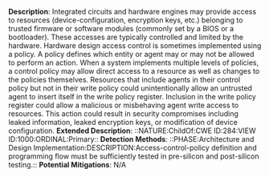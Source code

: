 **Description**: Integrated circuits and hardware engines may provide access to resources (device-configuration, encryption keys, etc.) belonging to trusted firmware or software modules (commonly set by a BIOS or a bootloader). These accesses are typically controlled and limited by the hardware. Hardware design access control is sometimes implemented using a policy. A policy defines which entity or agent may or may not be allowed to perform an action. When a system implements multiple levels of policies, a control policy may allow direct access to a resource as well as changes to the policies themselves. Resources that include agents in their control policy but not in their write policy could unintentionally allow an untrusted agent to insert itself in the write policy register. Inclusion in the write policy register could allow a malicious or misbehaving agent write access to resources. This action could result in security compromises including leaked information, leaked encryption keys, or modification of device configuration.
**Extended Description**: ::NATURE:ChildOf:CWE ID:284:VIEW ID:1000:ORDINAL:Primary::
**Detection Methods**: ::PHASE:Architecture and Design Implementation:DESCRIPTION:Access-control-policy definition and programming flow must be sufficiently tested in pre-silicon and post-silicon testing.::
**Potential Mitigations**: N/A